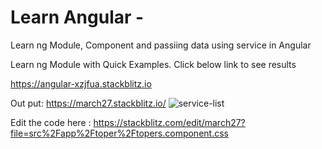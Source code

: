 # Learn Angular -
Learn ng Module, Component and passiing data using service in Angular  

Learn ng Module with Quick Examples. 
Click below link to see results 

https://angular-xzjfua.stackblitz.io

Out put:  https://march27.stackblitz.io/ 
![service-list](https://github.com/u4saif/Learn-ng-Module-/blob/master/image.png)

Edit the code here : https://stackblitz.com/edit/march27?file=src%2Fapp%2Ftoper%2Ftopers.component.css
